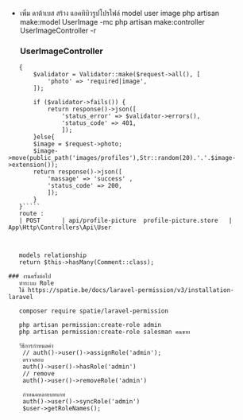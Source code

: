 - เพิ่ม ดาต้าเบส สร้าง แอคทิบิวรูปโปรไฟล์
model user image
    php artisan make:model UserImage -mc
    php artisan make:controller UserImageController -r
  
  ### UserImageController
 `````      public function store(Request $request)
    {
        $validator = Validator::make($request->all(), [
            'photo' => 'required|image',
        ]);
    
        if ($validator->fails()) {
            return response()->json([
                'status_error' => $validator->errors(),
                'status_code' => 401,
                ]);
        }else{
        $image = $request->photo;
        $image->move(public_path('images/profiles'),Str::random(20).'.'.$image->extension());
        return response()->json([
            'massage' => 'success' ,
            'status_code' => 200,
            ]);
        } 
    }`````
    route :
    | POST      | api/profile-picture  profile-picture.store   | App\Http\Controllers\Api\User



    models relationship
    return $this->hasMany(Comment::class);

### งานครั้งต่อไป
    ทำระบบ Role 
    ใช้ https://spatie.be/docs/laravel-permission/v3/installation-laravel

    composer require spatie/laravel-permission

    php artisan permission:create-role admin
    php artisan permission:create-role salesman คนขาย

    วีธีการกำหนดค่า 
     // auth()->user()->assignRole('admin');
     ตรวจสอบ
     auth()->user()->hasRole('admin')
     // remove
     auth()->user()->removeRole('admin')

     กำหนดหลายบทบาท
     auth()->user()->syncRole('admin')
     $user->getRoleNames();

     

     






